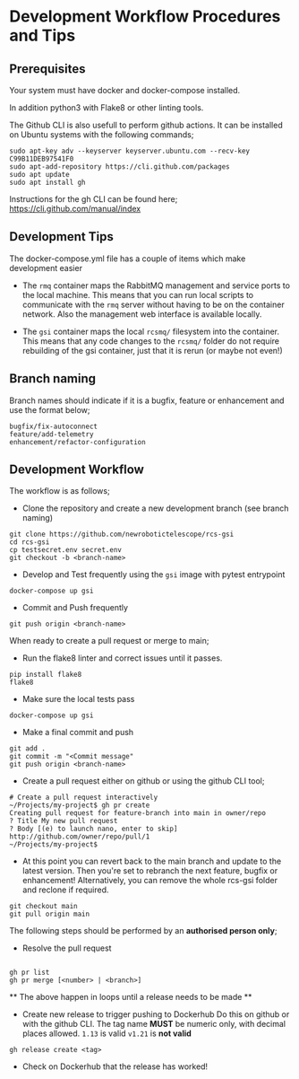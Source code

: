 # Development Workflow Procedures and Tips


## Prerequisites
Your system must have docker and docker-compose installed.

In addition python3 with Flake8 or other linting tools.

The Github CLI is also usefull to perform github actions. It can be installed
on Ubuntu systems with the following commands;

```
sudo apt-key adv --keyserver keyserver.ubuntu.com --recv-key C99B11DEB97541F0
sudo apt-add-repository https://cli.github.com/packages
sudo apt update
sudo apt install gh
```
Instructions for the gh CLI can be found here;
https://cli.github.com/manual/index


## Development Tips
The docker-compose.yml file has a couple of items which make development easier

* The `rmq` container maps the RabbitMQ management and service ports to the
local machine. This means that you can run local scripts to communicate with
the `rmq` server without having to be on the container network. Also the
management web interface is available locally.

* The `gsi` container maps the local `rcsmq/` filesystem into the container.
This means that any code changes to the `rcsmq/` folder do not require
rebuilding of the gsi container, just that it is rerun (or maybe not even!)


## Branch naming
Branch names should indicate if it is a bugfix, feature or enhancement
and use the format below;

```
bugfix/fix-autoconnect
feature/add-telemetry
enhancement/refactor-configuration
```

## Development Workflow
The workflow is as follows;

* Clone the repository and create a new development branch (see branch naming)
```shell
git clone https://github.com/newrobotictelescope/rcs-gsi
cd rcs-gsi
cp testsecret.env secret.env
git checkout -b <branch-name>
```

* Develop and Test frequently using the `gsi` image with pytest entrypoint
```shell
docker-compose up gsi
```
* Commit and Push frequently
```shell
git push origin <branch-name>
```

When ready to create a pull request or merge to main;

* Run the flake8 linter and correct issues until it passes.
```shell
pip install flake8
flake8
```

* Make sure the local tests pass
```shell
docker-compose up gsi
```

* Make a final commit and push
```shell
git add .
git commit -m "<Commit message"
git push origin <branch-name>
```

* Create a pull request either on github or using the github CLI tool;
```shell
# Create a pull request interactively
~/Projects/my-project$ gh pr create
Creating pull request for feature-branch into main in owner/repo
? Title My new pull request
? Body [(e) to launch nano, enter to skip]
http://github.com/owner/repo/pull/1
~/Projects/my-project$
```

* At this point you can revert back to the main branch and update to the latest
version. Then you're set to rebranch the next feature, bugfix or enhancement!
Alternatively, you can remove the whole rcs-gsi folder and reclone if required.
```
git checkout main
git pull origin main
```

The following steps should be performed by an **authorised person only**;

* Resolve the pull request

```shell

gh pr list
gh pr merge [<number> | <branch>]
```


** The above happen in loops until a release needs to be made **


* Create new release to trigger pushing to Dockerhub
Do this on github or with the github CLI. The tag name **MUST** be numeric
only, with decimal places allowed. `1.13` is valid `v1.21` is **not valid**
```shell
gh release create <tag>
```

* Check on Dockerhub that the release has worked!
